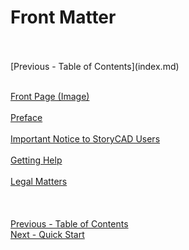 # Front Matter #
 <br/>
 <br/>
[Previous - Table of Contents](index.md) <br/>
 <br/>

[Front Page (Image)](Front_Page_(Image).md) <br/><br/>
[Preface](Preface.md) <br/><br/>
[Important Notice to StoryCAD Users](Important_Notice_to_StoryCAD_Users.md) <br/><br/>
[Getting Help](Getting_Help.md) <br/><br/>
[Legal Matters](Legal_Matters.md) <br/><br/>
 <br/> <br/>
[Previous - Table of Contents](index.md) <br/>
[Next - Quick Start](Quick_Start.md) <br/>
